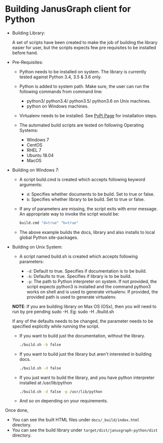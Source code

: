# Building JanusGraph client for Python

  - Building Library:

    A set of scripts have been created to make the job of building the library easier for user, but the scripts
    expects few pre requisites to be installed before hand. 

  - Pre-Requisites:

    - Python needs to be installed on system. The library is currently tested against Python
    3.4, 3.5 & 3.6 only.

    - Python is added to system path. Make sure, the user can run the following commands from command line:

      - python3/ python3.4/ python3.5/ python3.6 on Unix machines.
      - python on Windows machines.

    - Virtualenv needs to be installed. See [PyPi Page](https://pypi.org/project/virtualenv/) for installation steps.

    - The automated build scripts are tested on following Operating Systems:

      - Windows 7
      - CentOS
      - RHEL 7
      - Ubuntu 18.04
      - MacOS

  - Building on Windows 7:
  
    - A script build.cmd is created which accepts following keyword arguments:

      - `d`: Specifies whether documents to be build. Set to true or false.
      - `b`: Specifies whether library to be build. Set to true or false.

    - If any of parameters are missing, the script exits with error message. An appropriate way to invoke the 
    script would be:

      ```bash
      build.cmd "d=true" "b=true"
      ```

    - The above example builds the docs, library and also installs to local global Python site-packages.

  - Building on Unix System:

    - A script named build.sh is created which accepts following parameters:

      - `-d`: Default to true. Specifies if documentation is to be build.
      - `-b`: Defaults to true. Specifies if library is to be build.
      - `-p`: The path to Python interpreter on system. If not provided, the script expects python3 is installed and 
      the command python3 works on shell and is used to generate virtualenv. If provided, the provided path is used 
      to generate virtualenv.

    **NOTE**: If you are building library on Max OS (OSx), then you will need to run by pre pending sudo -H. 
    Eg: sudo -H ./build.sh

    If any of the defaults needs to be changed, the parameter needs to be specified explicitly while running the 
    script.

    - If you want to build just the documentation, without the library.

      ```bash
      ./build.sh -b false
      ```

    - If you want to build just the library but aren't interested in building docs.
    
      ```bash
      ./build.sh -d false
      ```

    - If you just want to build the library, and you have python interpreter installed at /usr/lib/python

      ```bash
      ./build.sh -d false -p /usr/lib/python
      ```

    - And so on depending on your requirements.

Once done,

  - You can see the built HTML files under `docs/_build/index.html` directory.
  - You can see the build library under `target/dist/janusgraph-python/dist` directory.
